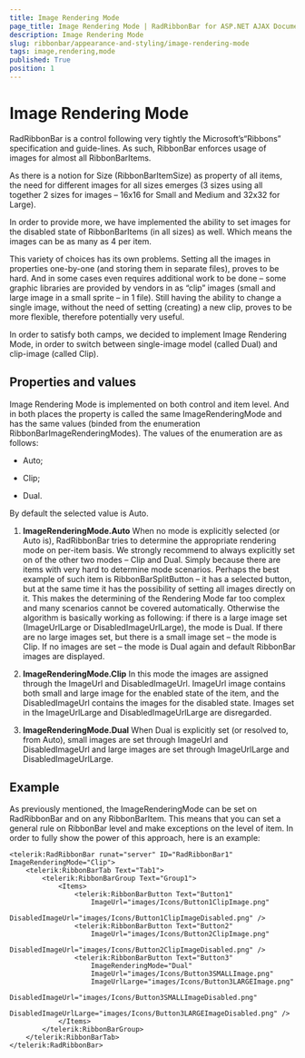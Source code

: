 ```yaml
---
title: Image Rendering Mode
page_title: Image Rendering Mode | RadRibbonBar for ASP.NET AJAX Documentation
description: Image Rendering Mode
slug: ribbonbar/appearance-and-styling/image-rendering-mode
tags: image,rendering,mode
published: True
position: 1
---
```


# Image Rendering Mode



RadRibbonBar is a control following very tightly the Microsoft’s“Ribbons” specification and guide-lines. As such, RibbonBar enforces usage of images for almost all RibbonBarItems.

As there is a notion for Size (RibbonBarItemSize) as property of all items, the need for different images for all sizes emerges (3 sizes using all together 2 sizes for images – 16x16 for Small and Medium and 32x32 for Large).

In order to provide more, we have implemented the ability to set images for the disabled state of RibbonBarItems (in all sizes) as well. Which means the images can be as many as 4 per item.

This variety of choices has its own problems. Setting all the images in properties one-by-one (and storing them in separate files), proves to be hard. And in some cases even requires additional work to be done – some graphic libraries are provided by vendors in as “clip” images (small and large image in a small sprite – in 1 file). Still having the ability to change a single image, without the need of setting (creating) a new clip, proves to be more flexible, therefore potentially very useful.

In order to satisfy both camps, we decided to implement Image Rendering Mode, in order to switch between single-image model (called Dual) and clip-image (called Clip).

## Properties and values

Image Rendering Mode is implemented on both control and item level. And in both places the property is called the same ImageRenderingMode and has the same values (binded from the enumeration RibbonBarImageRenderingModes). The values of the enumeration are as follows:

* Auto;

* Clip;

* Dual.

By default the selected value is Auto.

1. **ImageRenderingMode.Auto** When no mode is explicitly selected (or Auto is), RadRibbonBar tries to determine the appropriate rendering mode on per-item basis. We strongly recommend to always explicitly set on of the other two modes – Clip and Dual. Simply because there are items with very hard to determine mode scenarios. Perhaps the best example of such item is RibbonBarSplitButton – it has a selected button, but at the same time it has the possibility of setting all images directly on it. This makes the determining of the Rendering Mode far too complex and many scenarios cannot be covered automatically. Otherwise the algorithm is basically working as following: if there is a large image set (ImageUrlLarge or DisabledImageUrlLarge), the mode is Dual. If there are no large images set, but there is a small image set – the mode is Clip. If no images are set – the mode is Dual again and default RibbonBar images are displayed.

1. **ImageRenderingMode.Clip** In this mode the images are assigned through the ImageUrl and DisabledImageUrl. ImageUrl image contains both small and large image for the enabled state of the item, and the DisabledImageUrl contains the images for the disabled state. Images set in the ImageUrlLarge and DisabledImageUrlLarge are disregarded.

1. **ImageRenderingMode.Dual** When Dual is explicitly set (or resolved to, from Auto), small images are set through ImageUrl and DisabledImageUrl and large images are set through ImageUrlLarge and DisabledImageUrlLarge.

## Example

As previously mentioned, the ImageRenderingMode can be set on RadRibbonBar and on any RibbonBarItem. This means that you can set a general rule on RibbonBar level and make exceptions on the level of item. In order to fully show the power of this approach, here is an example:

````ASPNET
<telerik:RadRibbonBar runat="server" ID="RadRibbonBar1" ImageRenderingMode="Clip">
	<telerik:RibbonBarTab Text="Tab1">
		<telerik:RibbonBarGroup Text="Group1">
			<Items>
				<telerik:RibbonBarButton Text="Button1"
					ImageUrl="images/Icons/Button1ClipImage.png"
					DisabledImageUrl="images/Icons/Button1ClipImageDisabled.png" />
				<telerik:RibbonBarButton Text="Button2"
					ImageUrl="images/Icons/Button2ClipImage.png"
					DisabledImageUrl="images/Icons/Button2ClipImageDisabled.png" />
				<telerik:RibbonBarButton Text="Button3"
					ImageRenderingMode="Dual"
					ImageUrl="images/Icons/Button3SMALLImage.png"
					ImageUrlLarge="images/Icons/Button3LARGEImage.png"
					DisabledImageUrl="images/Icons/Button3SMALLImageDisabled.png"
					DisabledImageUrlLarge="images/Icons/Button3LARGEImageDisabled.png" />
			</Items>
		</telerik:RibbonBarGroup>
	</telerik:RibbonBarTab>
</telerik:RadRibbonBar>
````


